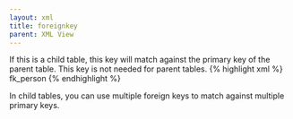 ```yaml
---
layout: xml
title: foreignkey
parent: XML View
---
```

If this is a child table, this key will match against the primary key of the parent table. This key is not needed for parent tables.
{% highlight xml %}
    <table>
        <foreignkey>fk_person</foreignkey>
{% endhighlight %}

In child tables, you can use multiple foreign keys to match against multiple primary keys. 
